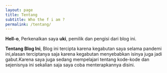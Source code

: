 ```yaml
---
layout: page
title: Tentang
subtitle: Who the f i am ?
permalink: /tentang/
---
```


**Hell-o**,
Perkenalkan saya **uki**, pemilik dan pengisi dari blog ini.

**Tentang Blog Ini**,
Blog ini tercipta karena kegabutan saya selama pandemi ini,alasan terciptanya saja karena kegabutan menyebabkan isinya juga jadi gabut.Karena saya juga sedang mempelajari tentang kode-kode dan sejenisnya ini sekalian saja saya coba menterapkannya disini.

